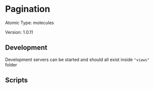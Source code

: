 # Pagination

Atomic Type: molecules

Version: 1.0.11

## Development

Development servers can be started and should all exist inside `"views"` folder

## Scripts
